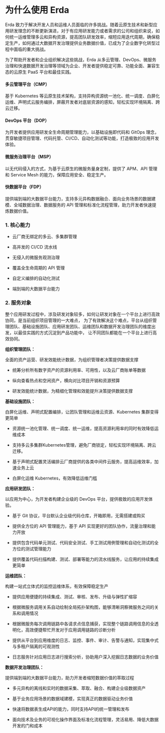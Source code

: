 # 为什么使用 Erda

Erda 致力于解决开发人员和运维人员面临的许多挑战。随着云原生技术和新型应用研发理念的不断更新演进，对于有应用研发能力或者需求的公司和组织来说，如何统一运维管理多云和异构资源，提高团队研发效率，缩短应用迭代周期，确保稳定生产，如何通过大数据开发治理提供业务数据价值，已成为了企业数字化转型过程中面临的重大挑战。

为了帮助开发者和企业组织解决这些挑战，Erda 从多云管理、DevOps、微服务治理和快速数据开发治理等领域为企业、开发者提供稳定可靠、功能全面、兼容生态的云原生 PaaS 平台和最佳实践。

#### 多云管理平台（CMP）

基于 Kubernetes 等云原生技术架构，支持异构资源统一池化、统一调度、白屏化运维、声明式云服务编排，屏蔽开发者对底层资源的感知，轻松实现环境隔离、跨云迁移。

#### DevOps 平台（DOP）

为开发者提供应用研发全生命周期管理能力，以基础设施即代码和 GitOps 理念，贯穿敏捷项目管理、代码托管、CI/CD、自动化测试等功能，打造极致的应用开发体验。

#### 微服务治理平台（MSP）

以无代码侵入的方式，为基于云原生的微服务量身定制，提供了 APM、API 管理和 Service Mesh 的能力，保障应用安全、稳定生产。

#### 快数据平台（FDP）

提供端到端的大数据平台能力，支持多元异构数据融合、面向业务场景的数据建模、全域数据治理、数据服务的 API 管理和标准化流程管理，助力开发者快速提炼数据价值。

### 1. 核心能力

- 云厂商无绑定的多云、多集群管理
- 高并发的 CI/CD 流水线

- 无侵入的微服务观测治理
- 覆盖全生命周期的 API 管理

- 自定义编排的自动化测试
- 端到端的大数据平台能力

### 2. 服务对象

整个应用研发过程中，涉及研发对象较多，如何让研发对象在一个平台上进行高效协同，是当前组织项目管理的一大难点，
为了有效解决这个难点，平台从组织管理团队、基础设施团队、应用研发团队、运维团队和数据开发治理团队的维度出发，以最佳实践的方式沉淀到产品功能中，
让不同团队都能在一个平台上进行高效协同。



**组织管理团队：**

全面的资产运营、研发效能统计数据，为组织管理者决策提供数据支撑

- 统筹分析所有数字资产的资源利用率、可用性，以及云厂商账单等数据
- 纵向查看热点和空闲资产，横向对比项目开销和资源预算

- 研发效能统计数据，为精细化管理和效能提升决策提供数据支撑



**基础设施团队：**

白屏化运维、声明式配置编排，让团队管理和运维云资源、Kubernetes 集群变得更简单

- 资源统一池化管理、统一调度、统一运维，提高资源利用率的同时有效降低运维成本
- 支持多云多集群Kubernetes管理，避免厂商锁定，轻松实现环境隔离、跨云迁移。

- 基于声明式配置灵活编排云厂商提供的各类中间件云服务，提高运维效率，加速业务上云
- 白屏化运维 Kubernetes，有效降低运维门槛



**应用研发团队：**

以应用为中心，为开发者构建企业级的 DevOps 平台，提供极致的应用开发体验。

- 基于 Git 协议，平台默认企业级代码仓库，开箱即用，无需搭建或购买
- 提供全方位的 API 管理能力，基于 API 实现更好的团队协作，流量治理和能力开放

- 提供包含代码单元测试、代码安全测试、手工测试用例管理和自动化测试的全方位的测试管理能力
- 提供覆盖代码扫描构建、测试、部署等能力的流水线服务，让应用的持续集成更简单



**运维团队：**

构建一站式立体式的监控运维体系，有效保障稳定生产

- 提供应用便捷的持续集成、测试、审核、发布、升级与弹性扩缩容
- 根据微服务调用关系自动绘制全局拓扑架构图，能够清晰洞察微服务之间的关系和调用情况

- 根据微服务每次调用链路中各请求点信息捕获，实现整个链路调用信息的全透明化，高效便捷帮忙开发对于应用调用链路的诊断分析
- 提供从平台到应用维度的日志、监控、事件、审计、告警与通知，实现集中式与多租户隔离的可观测性

- 日志服务针对应用日志进行搜索分析，协助用户深入挖掘日志数据的业务价值



**数据开发治理团队：**

提供端到端的大数据平台能力，助力开发者缩短数据价值的萃取过程

- 多元异构的离线和实时的数据采集、萃取、融合、构建企业级数据资产
- 基于业务应用场景的数据域建模，实现真正的数据驱动业务价值

- 快速将数据表生成API的能力，同时支持API的统一管理和发布
- 面向技术及业务的可视化操作界面及标准化流程管理，灵活易用、降低大数据开发的门和成本
